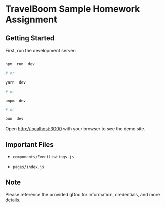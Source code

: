 
# TravelBoom Sample Homework Assignment

## Getting Started

First, run the development server:

```bash

npm  run  dev

# or

yarn  dev

# or

pnpm  dev

# or

bun  dev

```

Open [http://localhost:3000](http://localhost:3000) with your browser to see the demo site.

## Important Files

*  `components/EventListings.js`

*  `pages/index.js`

## Note

Please reference the provided gDoc for information, credentials, and more details.